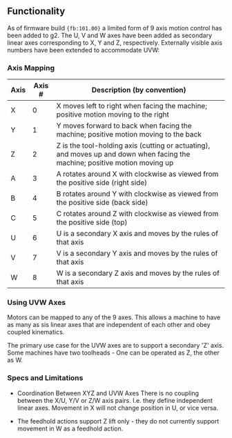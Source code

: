 ## Functionality
As of firmware build `{fb:101.00}` a limited form of 9 axis motion control has been added to g2. The U, V and W axes have been added as secondary linear axes corresponding to X, Y and Z, respectively. Externally visible axis numbers have been extended to accommodate UVW:

### Axis Mapping

Axis | Axis # | Description (by convention)
------|---| ---------
X | 0 | X moves left to right when facing the machine; positive motion moving to the right
Y | 1 | Y moves forward to back when facing the machine; positive motion moving to the back
Z | 2 | Z is the tool-holding axis (cutting or actuating), and moves up and down when facing the machine; positive motion moving up
A | 3 | A rotates around X with clockwise as viewed from the positive side (right side)
B | 4 | B rotates around Y with clockwise as viewed from the positive side (back side)
C | 5 | C rotates around Z with clockwise as viewed from the positive side (top)
U | 6 | U is a secondary X axis and moves by the rules of that axis
V | 7 | V is a secondary Y axis and moves by the rules of that axis
W | 8 | W is a secondary Z axis and moves by the rules of that axis

### Using UVW Axes
Motors can be mapped to any of the 9 axes. This allows a machine to have as many as sis linear axes that are independent of each other and obey coupled kinematics.

The primary use case for the UVW axes are to support a secondary 'Z' axis. Some machines have two toolheads - One can be operated as Z, the other as W. 

### Specs and Limitations

* Coordination Between XYZ and UVW Axes
There is no coupling between the X/U, Y/V or Z/W axis pairs. I.e. they define independent linear axes. Movement in X will not change position in U, or vice versa.

* The feedhold actions support Z lift only - they do not currently support movement in W as a feedhold action.